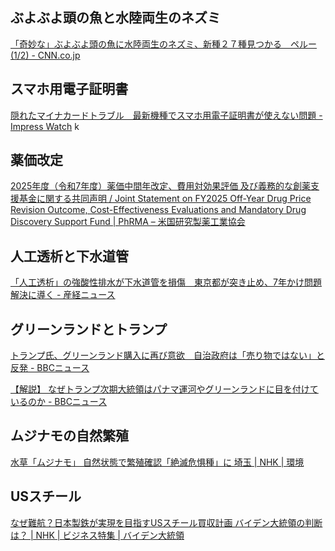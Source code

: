 ## ぶよぶよ頭の魚と水陸両生のネズミ

[「奇妙な」ぶよぶよ頭の魚に水陸両生のネズミ、新種２７種見つかる　ペルー(1/2) - CNN.co.jp](https://www.cnn.co.jp/fringe/35227660.html)

## スマホ用電子証明書

[隠れたマイナカードトラブル　最新機種でスマホ用電子証明書が使えない問題 - Impress Watch](https://www.watch.impress.co.jp/docs/topic/1648819.html)
k
## 薬価改定

[2025年度（令和7年度）薬価中間年改定、費用対効果評価 及び義務的な創薬支援基金に関する共同声明 / Joint Statement on FY2025 Off-Year Drug Price Revision Outcome, Cost-Effectiveness Evaluations and Mandatory Drug Discovery Support Fund | PhRMA – 米国研究製薬工業協会](https://www.phrma-jp.org/pressroom/pressrelease/release2024/241225_pressrelease/)

## 人工透析と下水道管

[「人工透析」の強酸性排水が下水道管を損傷　東京都が突き止め、7年かけ問題解決に導く - 産経ニュース](https://www.sankei.com/article/20241226-UBZAB6UBDFMGFAP52VR65AKNN4/)

## グリーンランドとトランプ

[﻿トランプ氏、グリーンランド購入に再び意欲　自治政府は「売り物ではない」と反発 - BBCニュース](https://www.bbc.com/japanese/articles/c3904v92zl1o)

[【解説】 なぜトランプ次期大統領はパナマ運河やグリーンランドに目を付けているのか - BBCニュース](https://www.bbc.com/japanese/articles/c36e3xjn6xjo)

## ムジナモの自然繁殖

[水草「ムジナモ」 自然状態で繁殖確認「絶滅危惧種」に 埼玉 | NHK | 環境](https://www3.nhk.or.jp/news/html/20241226/k10014679161000.html)

## USスチール

[なぜ難航？日本製鉄が実現を目指すUSスチール買収計画 バイデン大統領の判断は？ | NHK | ビジネス特集 | バイデン大統領](https://www3.nhk.or.jp/news/html/20241226/k10014677401000.html)
